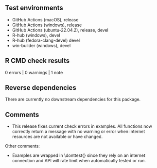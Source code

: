 ## Test environments

* GitHub Actions (macOS), release
* GitHub Actions (windows), release
* GitHub Actions (ubuntu-22.04.2), release, devel
* R-hub (windows), devel
* R-hub (fedora-clang-devel) devel
* win-builder (windows), devel

## R CMD check results

0 errors | 0 warnings | 1 note

## Reverse dependencies

There are currently no downstream dependencies for this package.

## Comments

* This release fixes current check errors in examples. All functions now 
correctly return a message with no warning or error when internet resources are 
not available or have changed.

Other comments:

* Examples are wrapped in \donttest{} since they rely on an internet connection 
and API will rate limit when automatically tested or run.

